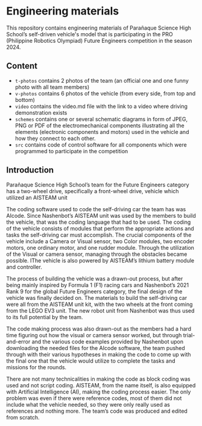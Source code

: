 Engineering materials
====

This repository contains engineering materials of Parañaque Science High School’s self-driven vehicle's model that is participating in the PRO (Philippine Robotics Olympiad) Future Engineers competition in the season 2024.

## Content

* `t-photos` contains 2 photos of the team (an official one and one funny photo with all team members)
* `v-photos` contains 6 photos of the vehicle (from every side, from top and bottom)
* `video` contains the video.md file with the link to a video where driving demonstration exists
* `schemes` contains one or several schematic diagrams in form of JPEG, PNG or PDF of the electromechanical components illustrating all the elements (electronic components and motors) used in the vehicle and how they connect to each other.
* `src` contains code of control software for all components which were programmed to participate in the competition

## Introduction

Parañaque Science High School’s team for the Future Engineers category has a two-wheel drive, specifically a front-wheel drive, vehicle which utilized an AISTEAM unit

The coding software used to code the self-driving car the team has was AIcode. Since Nashenbot’s AISTEAM unit was used by the members to build the vehicle, that was the coding language that had to be used. The coding of the vehicle consists of modules that perform the appropriate actions and tasks the self-driving car must accomplish. The crucial components of the vehicle include a Camera or Visual sensor, two Color modules, two encoder motors, one ordinary motor, and one rudder module. Through the utilization of the Visual or camera sensor, managing through the obstacles became possible. IThe vehicle is also powered by AISTEAM’s lithium battery module and controller.

The process of building the vehicle was a drawn-out process, but after being mainly inspired by Formula 1 (F1) racing cars and Nashenbot’s 2021 Rank 9 for the global Future Engineers category, the final design of the vehicle was finally decided on. The materials to build the self-driving car were all from the AISTEAM unit kit, with the two wheels at the front coming from the LEGO EV3 unit. The new robot unit from Nashenbot was thus used to its full potential by the team. 

The code making process was also drawn-out as the members had a hard time figuring out how the visual or camera sensor worked, but through trial-and-error and the various code examples provided by Nashenbot upon downloading the needed files for the AIcode software, the team pushed through with their various hypotheses in making the code to come up with the final one that the vehicle would utilize to complete the tasks and missions for the rounds.

There are not many technicalities in making the code as block coding was used and not script coding. AISTEAM, from the name itself, is also equipped with Artificial Intelligence (AI), making the coding process easier. The only problem was even if there were reference codes, most of them did not include what the vehicle needed, so they were only really used as references and nothing more. The team’s code was produced and edited from scratch.
